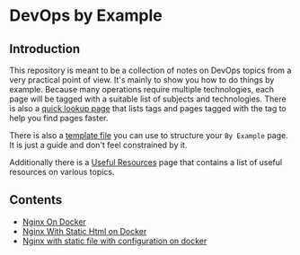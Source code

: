 # DevOps by Example

## Introduction

This repository is meant to be a collection of notes on DevOps topics from a very practical point of view. It's mainly to show you how to do things by example. Because many operations require multiple technologies, each page will be tagged with a suitable list of subjects and technologies. There is also a [quick lookup page](./quick-look-up.md) that lists tags and pages tagged with the tag to help you find pages faster.

There is also a [template file](./template.md) you can use to structure your `By Example` page. It is just a guide and don't feel constrained by it.

Additionally there is a [Useful Resources](./UsefulResources.md) page that contains a list of useful resources on various topics.

## Contents

- [Nginx On Docker](./Pages/NginxOnDocker.md)
- [Nginx With Static Html on Docker](./Pages/NginxWithStaticHtmlOnDocker.md)
- [Nginx with static file with configuration on docker](./Pages/NginxStaticFileWithConfiguratonOnDocker.md)
